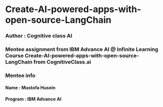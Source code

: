 # Create-AI-powered-apps-with-open-source-LangChain
### Author : Cognitive class AI
### Mentee assignment from IBM Advance AI @ Infinite Learning Course Create-AI-powered-apps-with-open-source-LangChain from CognitiveClass.ai
### Mentee info
#### Name : Mustofa Husein
#### Program : IBM Advance AI
